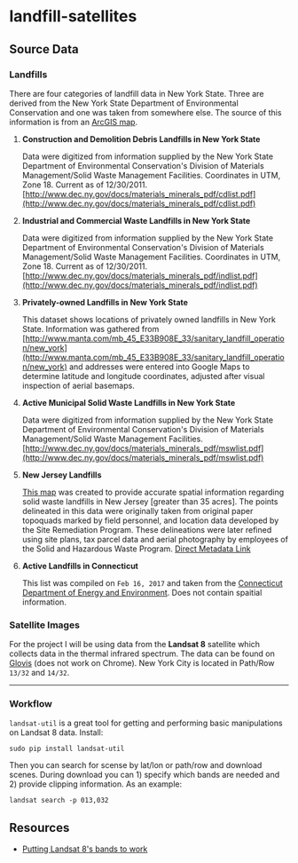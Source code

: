# landfill-satellites

## Source Data
### Landfills
There are four categories of landfill data in New York State.  Three are derived from the New York State Department of Environmental Conservation and one was taken from somewhere else.  The source of this information is from an [ArcGIS map](http://www.arcgis.com/home/item.html?id=acb6d6a9eca04ac9b3e25b397bc0560b). 

1. **Construction and Demolition Debris Landfills in New York State**

   Data were digitized from information supplied by the New York State Department of Environmental Conservation's Division of Materials Management/Solid Waste Management Facilities. Coordinates in UTM, Zone 18. Current as of 12/30/2011. [http://www.dec.ny.gov/docs/materials_minerals_pdf/cdlist.pdf](http://www.dec.ny.gov/docs/materials_minerals_pdf/cdlist.pdf)

2. **Industrial and Commercial Waste Landfills in New York State**

   Data were digitized from information supplied by the New York State Department of Environmental Conservation's Division of Materials Management/Solid Waste Management Facilities. Coordinates in UTM, Zone 18. Current as of 12/30/2011. [http://www.dec.ny.gov/docs/materials_minerals_pdf/indlist.pdf](http://www.dec.ny.gov/docs/materials_minerals_pdf/indlist.pdf)

3. **Privately-owned Landfills in New York State**

   This dataset shows locations of privately owned landfills in New York State. Information was gathered from [http://www.manta.com/mb_45_E33B908E_33/sanitary_landfill_operation/new_york](http://www.manta.com/mb_45_E33B908E_33/sanitary_landfill_operation/new_york) and addresses were entered into Google Maps to determine latitude and longitude coordinates, adjusted after visual inspection of aerial basemaps.  

4. **Active Municipal Solid Waste Landfills in New York State**

   Data were digitized from information supplied by the New York State Department of Environmental Conservation's Division of Materials Management/Solid Waste Management Facilities. [http://www.dec.ny.gov/docs/materials_minerals_pdf/mswlist.pdf](http://www.dec.ny.gov/docs/materials_minerals_pdf/mswlist.pdf)

5. **New Jersey Landfills**

   [This map](http://njogis-newjersey.opendata.arcgis.com/datasets/05b964b785d2417ca5256077c943b818_5) was created to provide accurate spatial information regarding solid waste landfills in New Jersey [greater than 35 acres]. The points delineated in this data were originally taken from original paper topoquads marked by field personnel, and location data developed by the Site Remediation Program. These delineations were later refined using site plans, tax parcel data and aerial photography by employees of the Solid and Hazardous Waste Program.  [Direct Metadata Link](https://njgin.state.nj.us/NJ_NJGINExplorer/ShowMetadata.jsp?docId=31463B9F-9F74-4E33-B22D-8B0971580AE1)

6. **Active Landfills in Connecticut**
   
   This list was compiled on ```Feb 16, 2017``` and taken from the [Connecticut Department of Energy and Environment](http://www.ct.gov/deep/cwp/view.asp?a=2718&depNav_GID=1646&q=325462).  Does not contain spaitial information.

### Satellite Images
For the project I will be using data from the **Landsat 8** satellite which collects data in the thermal infrared spectrum.  The data can be found on [Glovis](http://glovis.usgs.gov) (does not work on Chrome).  New York City is located in Path/Row ```13/32``` and ```14/32```. 

---

### Workflow
```landsat-util``` is a great tool for getting and performing basic manipulations on Landsat 8 data.  Install:

```
sudo pip install landsat-util
```

Then you can search for scense by lat/lon or path/row and download scenes. During download you can 1) specify which bands are needed and 2) provide clipping information.  As an example:

```
landsat search -p 013,032
```

## Resources
- [Putting Landsat 8's bands to work](https://www.mapbox.com/blog/putting-landsat-8-bands-to-work/)

